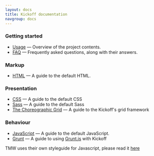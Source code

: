 ```yaml
---
layout: docs
title: Kickoff documentation
navgroup: docs
---
```


### Getting started

* [Usage](usage.html) — Overview of the project contents.
* [FAQ](faq.html) — Frequently asked questions, along with their answers.

### Markup

* [HTML](html.html) — A guide to the default HTML.

### Presentation

* [CSS](css.html) — A guide to the default CSS
* [Sass](sass.html) — A guide to the default Sass
* [The Choreographic Grid](grid.html) — A guide to the Kickoff's grid framework
<!-- * [Typography](typography.html) — A more in-depth guide to Kickodd's type styles -->

### Behaviour

* [JavaScript](js.html) — A guide to the default JavaScript.
* [Grunt](grunt.html) — A guide to using [Grunt.js](http://gruntjs.com) with Kickoff

TMW uses their own styleguide for Javascript, please read it [here](https://github.com/tmwagency/TMW-frontend-guidelines/blob/master/Front-End%20development%20guidelines.mdown#section-6)
